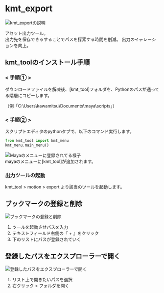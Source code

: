# kmt_export
![kmt_exportの説明](https://user-images.githubusercontent.com/69702777/167659724-f32f9b32-a091-413f-84f3-786a2b6ee024.png)

アセット出力ツール。<br>
出力先を保存できるすることでパスを探索する時間を削減。
出力のイテレーションを向上。

## kmt_toolのインストール手順
### < 手順① >
ダウンロードファイルを解凍後、[kmt_tool]フォルダを、Pythonのパスが通ってる階層にコピーします。

（例「C:\Users\kawamitsu\Documents\maya\scripts」）

### < 手順② >
スクリプトエディタのpythonタブで、以下のコマンド実行します。

```python
from kmt_tool import kmt_menu
kmt_menu.main_menu()
```

![Mayaのメニューに登録されてる様子](https://user-images.githubusercontent.com/69702777/167659731-ab4b0c4a-1d0a-42d3-8295-747df97845b0.png)<br>
mayaのメニューに[kmt_tool]が追加されます。

### 出力ツールの起動

kmt_tool > motion > export より該当のツールを起動します。

## ブックマークの登録と削除
![ブックマークの登録と削除](https://user-images.githubusercontent.com/69702777/167282847-75476e83-9b8b-41e5-a73b-096461738d22.gif)

1. ツールを起動させパスを入力
2. テキストフィールド右側の『 + 』をクリック
3. 下のリストにパスが登録されていく

## 登録したパスをエクスプローラーで開く

![登録したパスをエクスプローラーで開く](https://user-images.githubusercontent.com/69702777/167283705-0501d227-5673-4552-b559-82d7de186bde.gif)

1. リスト上で開きたいパスを選択
2. 右クリック > フォルダを開く
